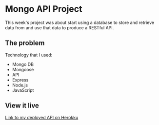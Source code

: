 # Mongo API Project
This week's project was about start using a database to store and retrieve data from and use that data to produce a RESTful API.


## The problem

Technology that I used:
<ul>
<li>Mongo DB</li>
<li>Mongoose</li>
<li>API</li>
<li>Express</li>
<li>Node.js</li>
<li>JavaScript</li>
</ul>

## View it live

<a href="https://stackoverflow.com/c/technigo/questions/2515">Link to my deployed API on Herokku</a>
